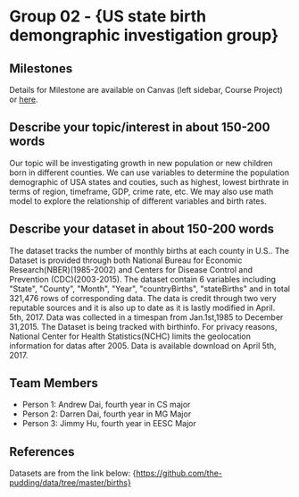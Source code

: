 # Group 02 - {US state birth demongraphic investigation group}



## Milestones

Details for Milestone are available on Canvas (left sidebar, Course Project) or [here](https://firas.moosvi.com/courses/data301/project/milestone01.html).

## Describe your topic/interest in about 150-200 words
Our topic will be investigating growth in new population or new children born in different counties. We can use variables to determine the population demographic of USA states and couties, such as highest, lowest birthrate in terms of region, timeframe, GDP, crime rate, etc. We may also use math model to explore the relationship of different variables and birth rates. 

## Describe your dataset in about 150-200 words
The dataset tracks the number of monthly births at each county in U.S.. The Dataset is provided through both National Bureau for Economic Research(NBER)(1985-2002) and Centers for Disease Control and Prevention (CDC)(2003-2015). The dataset contain 6 variables including "State", "County", "Month", "Year", "countryBirths", "stateBirths" and in total 321,476 rows of corresponding data. The data is credit through two very reputable sources and it is also up to date as it is lastly modified in April. 5th, 2017. Data was collected in a timespan from Jan.1st,1985 to December 31,2015. The Dataset is being tracked with birthinfo. For privacy reasons, National Center for Health Statistics(NCHC) limits the geolocation information for datas after 2005. Data is available download on April 5th, 2017.   

## Team Members

- Person 1: Andrew Dai, fourth year in CS major
- Person 2: Darren Dai, fourth year in MG Major
- Person 3: Jimmy Hu, fourth year in EESC Major

## References
Datasets are from the link below:
{https://github.com/the-pudding/data/tree/master/births}
